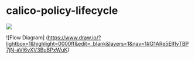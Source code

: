 # calico-policy-lifecycle

![](https://github.com/bikram20/calico-policy-lifecycle/workflows/Validate/badge.svg?branch=team1)


![Flow Diagram]
(https://www.draw.io/?lightbox=1&highlight=0000ff&edit=_blank&layers=1&nav=1#G1ARe5ElfIyTBP7jN-aVl6vXV3BuBPxWuK)
